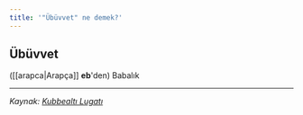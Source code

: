 ```yaml
---
title: '"Übüvvet" ne demek?'
---
```


## Übüvvet
([[arapca|Arapça]] **eb**'den) Babalık 

---
*Kaynak: [Kubbealtı Lugatı](https://www.lugatim.com/s/Übüvvet)*